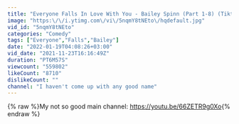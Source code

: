 ```yaml
---
title: "Everyone Falls In Love With You - Bailey Spinn (Part 1-8) (Tiktok POV\/Serie)"
image: "https:\/\/i.ytimg.com\/vi\/5nqmY8tNEto\/hqdefault.jpg"
vid_id: "5nqmY8tNEto"
categories: "Comedy"
tags: ["Everyone","Falls","Bailey"]
date: "2022-01-19T04:08:26+03:00"
vid_date: "2021-11-23T16:16:49Z"
duration: "PT6M57S"
viewcount: "559802"
likeCount: "8710"
dislikeCount: ""
channel: "I haven't come up with any good name"
---
```

{% raw %}My not so good main channel: <a rel="nofollow" target="blank" href="https://youtu.be/66ZETR9g0Xo">https://youtu.be/66ZETR9g0Xo</a>{% endraw %}
